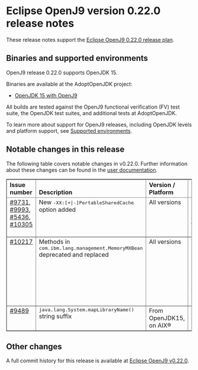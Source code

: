 <!--
* Copyright (c) 2020, 2020 IBM Corp. and others
*
* This program and the accompanying materials are made
* available under the terms of the Eclipse Public License 2.0
* which accompanies this distribution and is available at
* https://www.eclipse.org/legal/epl-2.0/ or the Apache
* License, Version 2.0 which accompanies this distribution and
* is available at https://www.apache.org/licenses/LICENSE-2.0.
*
* This Source Code may also be made available under the
* following Secondary Licenses when the conditions for such
* availability set forth in the Eclipse Public License, v. 2.0
* are satisfied: GNU General Public License, version 2 with
* the GNU Classpath Exception [1] and GNU General Public
* License, version 2 with the OpenJDK Assembly Exception [2].
*
* [1] https://www.gnu.org/software/classpath/license.html
* [2] http://openjdk.java.net/legal/assembly-exception.html
*
* SPDX-License-Identifier: EPL-2.0 OR Apache-2.0 OR GPL-2.0 WITH
* Classpath-exception-2.0 OR LicenseRef-GPL-2.0 WITH Assembly-exception
-->

# Eclipse OpenJ9 version 0.22.0 release notes

These release notes support the [Eclipse OpenJ9 0.22.0 release plan](https://projects.eclipse.org/projects/technology.openj9/releases/0.22.0/plan).

## Binaries and supported environments

OpenJ9 release 0.22.0 supports OpenJDK 15.

Binaries are available at the AdoptOpenJDK project:

- [OpenJDK 15 with OpenJ9](https://adoptopenjdk.net/archive.html?variant=openjdk15&jvmVariant=openj9)

All builds are tested against the OpenJ9 functional verification (FV) test suite, the OpenJDK test suites, and additional tests at AdoptOpenJDK.

To learn more about support for OpenJ9 releases, including OpenJDK levels and platform support, see [Supported environments](https://eclipse.org/openj9/docs/openj9_support/index.html).


## Notable changes in this release

The following table covers notable changes in v0.22.0. Further information about these changes can be found in the [user documentation](https://www.eclipse.org/openj9/docs/version0.22/).

<table cellpadding="4" cellspacing="0" summary="" width="100%" rules="all" frame="border" border="1"><thead align="left">
<tr valign="bottom">
<th valign="bottom">Issue number</th>
<th valign="bottom">Description</th>
<th valign="bottom">Version / Platform</th>
<th valign="bottom">Impact</th>
</tr>
</thead>
<tbody>

<tr><td valign="top">
<a href="https://github.com/eclipse/openj9/pull/9731">#9731</a>, 
<a href="https://github.com/eclipse/openj9/pull/9993">#9993</a>, 
<a href="https://github.com/eclipse/omr/pull/5436">#5436</a>, 
<a href="https://github.com/eclipse/openj9/pull/10305">#10305</a></td>
<td valign="top">New <tt>-XX:[+|-]PortableSharedCache</tt> option added</td>
<td valign="top">All versions</td>
<td valign="top">This option enables AOT compiled code to be generated based on a chosen set of processor features that maximizes its portability across machines. It is currently supported only on x86. The feature is turned on by default in Docker containers and can be disabled with <tt>-XX:-PortableSharedCache</tt>.</td>
</tr>

<tr><td valign="top"><a href="https://github.com/eclipse/openj9/pull/10217">#10217</a></td>
<td valign="top">Methods in <tt>com.ibm.lang.management.MemoryMXBean</tt> deprecated and replaced</td>
<td valign="top">All versions</td>
<td valign="top">The methods <tt>com.ibm.lang.management.MemoryMXBean.getGCMasterThreadCpuUsed()</tt> and <tt>com.ibm.lang.management.MemoryMXBean.getGCSlaveThreadsCpuUsed()</tt> are deprecated for removal in Java 16. The recommended methods to be used are <tt>com.ibm.lang.management.MemoryMXBean.getGCMainThreadCpuUsed()</tt> and <tt>com.ibm.lang.management.MemoryMXBean.getGCWorkerThreadsCpuUsed()</tt> respectively.</td>
</tr>

<tr><td valign="top"><a href="https://github.com/eclipse/openj9/pull/9489">#9489</a></td>
<td valign="top"><tt>java.lang.System.mapLibraryName()</tt> string suffix</tt></td>
<td valign="top">From OpenJDK15, on AIX&reg;</td>
<td valign="top"><tt>java.lang.System.mapLibraryName(libname)</tt> returns a representation of a native library in a platform-specific string with a <tt>.so</tt> suffix. (Output from versions prior to OpenJDK15 has a <tt>.a</tt> suffix.)</td>
</tr>


</table>


## Other changes

A full commit history for this release is available at [Eclipse OpenJ9 v0.22.0](https://github.com/eclipse/openj9/releases/tag/openj9-0.22.0).
